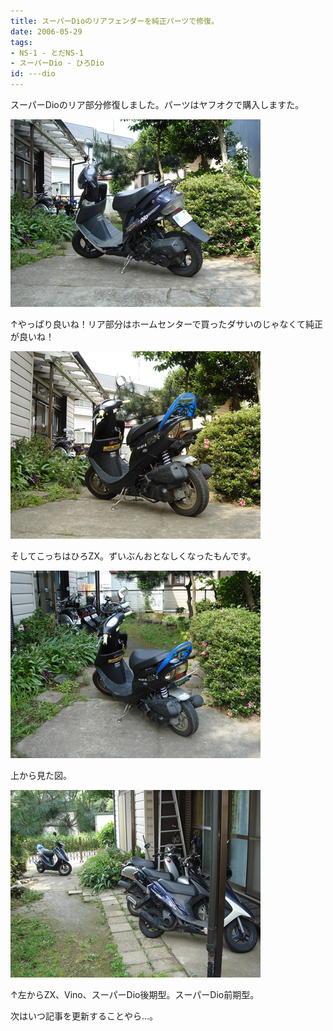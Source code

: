 ```yaml
---
title: スーパーDioのリアフェンダーを純正パーツで修復。
date: 2006-05-29
tags:
- NS-1 - とだNS-1
- スーパーDio - ひろDio
id: ---dio
---
```



<p class="sentence spacing10">スーパーDioのリア部分修復しました。パーツはヤフオクで購入しますた。</p>
<div class="center spacing"><img src="/photo/diary/2006.05.29_01.jpg" alt=""></div>
<p class="sentence spacing10">↑やっぱり良いね！リア部分はホームセンターで買ったダサいのじゃなくて純正が良いね！</p>
<div class="center spacing"><img src="/photo/diary/2006.05.29_02.jpg" alt=""></div>
<p class="sentence spacing10">そしてこっちはひろZX。ずいぶんおとなしくなったもんです。</p>
<div class="center spacing"><img src="/photo/diary/2006.05.29_03.jpg" alt=""></div>
<p class="sentence spacing10">上から見た図。</p>
<div class="center spacing"><img src="/photo/diary/2006.05.29_04.jpg" alt=""></div>
<p class="sentence">↑左からZX、Vino、スーパーDio後期型。スーパーDio前期型。</p>
<p class="sentence">次はいつ記事を更新することやら...。</p>
